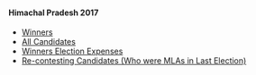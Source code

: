#### Himachal Pradesh 2017
  * [Winners](https://www.myneta.info/HimachalPradesh2017/index.php?action=show_winners&sort=default)
  * [All Candidates](https://www.myneta.info/HimachalPradesh2017/)
  * [Winners Election Expenses](https://www.myneta.info/HimachalPradesh2017/index.php?action=showWinnersExpense&sortExp=default)
  * [ Re-contesting Candidates (Who were MLAs in Last Election)](https://www.myneta.info/HimachalPradesh2017/index.php?action=recontestAssetsComparison)